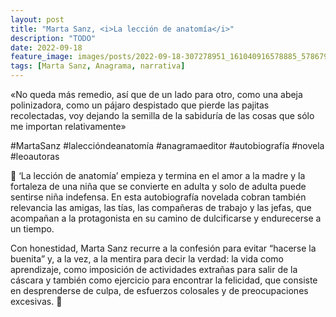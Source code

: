 ```yaml
---
layout: post
title: "Marta Sanz, <i>La lección de anatomía</i>"
description: "TODO"
date: 2022-09-18
feature_image: images/posts/2022-09-18-307278951_161040916578885_5786790354920239539_n_17987255650603156.webp
tags: [Marta Sanz, Anagrama, narrativa]
---
```


«No queda más remedio, así que de un lado para otro, como una abeja polinizadora, como un pájaro despistado que pierde las pajitas recolectadas, voy dejando la semilla de la sabiduría de las cosas que sólo me importan relativamente»
<!--more-->

#MartaSanz #laleccióndeanatomía #anagramaeditor #autobiografía #novela #leoautoras

🐝 ‘La lección de anatomía’ empieza y termina en el amor a la madre y la fortaleza de una niña que se convierte en adulta y solo de adulta puede sentirse niña indefensa. En esta autobiografía novelada cobran también relevancia las amigas, las tías, las compañeras de trabajo y las jefas, que acompañan a la protagonista en su camino de dulcificarse y endurecerse a un tiempo. 

Con honestidad, Marta Sanz recurre a la confesión para evitar “hacerse la buenita” y, a la vez, a la mentira para decir la verdad: la vida como aprendizaje, como imposición de actividades extrañas para salir de la cáscara y también como ejercicio para encontrar la felicidad, que consiste en desprenderse de culpa, de esfuerzos colosales y de preocupaciones excesivas. 🐝
